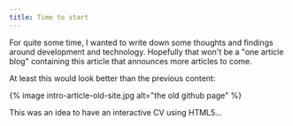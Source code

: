 ```yaml
---
title: Time to start
---
```


For quite some time, I wanted to write down some thoughts and findings around development and technology. Hopefully that won't be a "one article blog" containing this article that announces more articles to come.

At least this would look better than the previous content:

{% image intro-article-old-site.jpg alt="the old github page" %}

This was an idea to have an interactive CV using HTML5...


